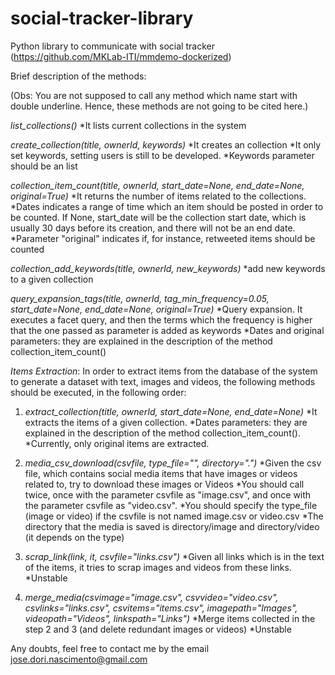 # social-tracker-library
Python library to communicate with social tracker
(https://github.com/MKLab-ITI/mmdemo-dockerized)

Brief description of the methods:

(Obs: You are not supposed to call any method which name start with double
underline. Hence, these methods are not going to be cited here.)

_list_collections()_
    *It lists current collections in the system

_create_collection(title, ownerId, keywords)_
    *It creates an collection
    *It only set keywords, setting users is still to be developed.
    *Keywords parameter should be an list

_collection_item_count(title, ownerId, start_date=None, end_date=None,
                      original=True)_
    *It returns the number of items related to the collections.
    *Dates indicates a range of time which an item should be posted in order
    to be counted. If None, start_date will be the collection start date, which
    is usually 30 days before its creation, and there will not be an end date.
    *Parameter "original" indicates if, for instance, retweeted items should be
    counted

_collection_add_keywords(title, ownerId, new_keywords)_
    *add new keywords to a given collection

_query_expansion_tags(title, ownerId, tag_min_frequency=0.05,
        start_date=None, end_date=None, original=True)_
    *Query expansion. It executes a facet query, and then the terms which
    the frequency is higher that the one passed as parameter is added as
    keywords
    *Dates and original parameters: they are explained in the description of
    the method collection_item_count()

_Items Extraction_: In order to extract items from the database of the system to
generate a dataset with text, images and videos, the following methods should
be executed, in the following order:

1. _extract_collection(title, ownerId, start_date=None, end_date=None)_
    *It extracts the items of a given collection.
    *Dates parameters: they are explained in the description of
    the method collection_item_count().
    *Currently, only original items are extracted.

1. _media_csv_download(csvfile, type_file="", directory=".")_
    *Given the csv file, which contains social media items that have images or
    videos related to, try to download these images or Videos
    *You should call twice, once with the parameter csvfile as "image.csv",
    and once with the parameter csvfile as "video.csv".
    *You should specify the type_file (image or video) if the csvfile is not
    named image.csv or video.csv
    *The directory that the media is saved is directory/image and
    directory/video (it depends on the type)


1. _scrap_link(link, it, csvfile="links.csv")_
    *Given all links which is in the text of the items, it tries to scrap
    images and videos from these links.
    *Unstable

1. _merge_media(csvimage="image.csv", csvvideo="video.csv",
            csvlinks="links.csv", csvitems="items.csv", imagepath="Images",
            videopath="Videos", linkspath="Links")_
    *Merge items collected in the step 2 and 3 (and delete redundant images or
    videos)
    *Unstable

Any doubts, feel free to contact me by the email jose.dori.nascimento@gmail.com
